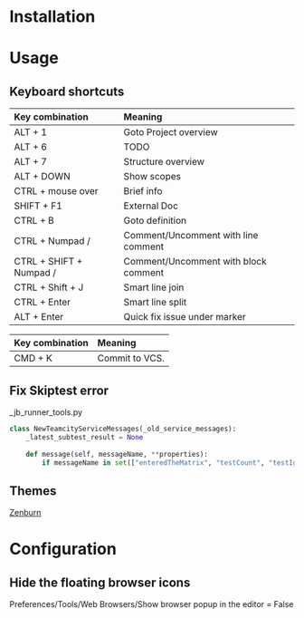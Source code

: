 # Installation

# Usage

## Keyboard shortcuts

| Key combination         | Meaning                              |
|:------------------------|:-------------------------------------|
| ALT + 1                 | Goto Project overview                |
| ALT + 6                 | TODO                                 |
| ALT + 7                 | Structure overview                   |
| ALT + DOWN              | Show scopes                          |
| CTRL + mouse over       | Brief info                           |
| SHIFT + F1              | External Doc                         |
| CTRL + B                | Goto definition                      |
| CTRL + Numpad /         | Comment/Uncomment with line comment  |
| CTRL + SHIFT + Numpad / | Comment/Uncomment with block comment |
| CTRL + Shift + J        | Smart line join                      |
| CTRL + Enter            | Smart line split                     |
| ALT + Enter             | Quick fix issue under marker         |


| Key combination         | Meaning                              |
|:------------------------|:-------------------------------------|
| CMD + K                 | Commit to VCS.                       |


## Fix Skiptest error

_jb_runner_tools.py

``` python
class NewTeamcityServiceMessages(_old_service_messages):
    _latest_subtest_result = None
    
    def message(self, messageName, **properties):
        if messageName in set(["enteredTheMatrix", "testCount", "testIgnored"]):
```




## Themes

[Zenburn](https://github.com/darvin/JetBrains-ZenBurn)

# Configuration

## Hide the floating browser icons
Preferences/Tools/Web Browsers/Show browser popup in the editor = False
